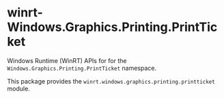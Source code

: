 <!-- warning: Please don't edit this file. It was automatically generated. -->

# winrt-Windows.Graphics.Printing.PrintTicket

Windows Runtime (WinRT) APIs for for the `Windows.Graphics.Printing.PrintTicket` namespace.

This package provides the `winrt.windows.graphics.printing.printticket` module.
